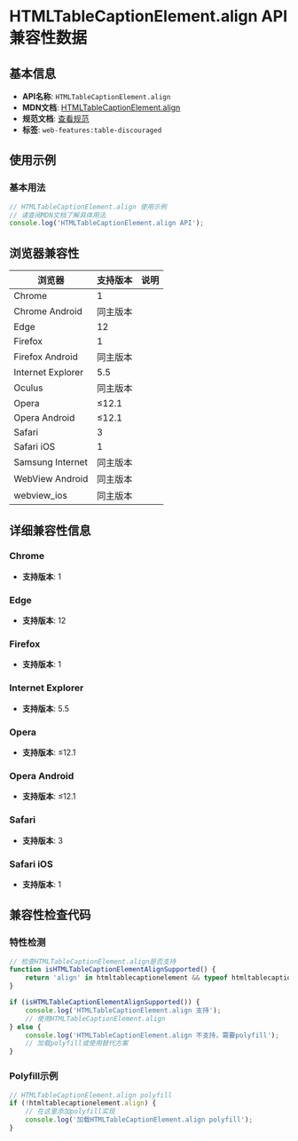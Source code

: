 # HTMLTableCaptionElement.align API 兼容性数据

## 基本信息

- **API名称**: `HTMLTableCaptionElement.align`
- **MDN文档**: [HTMLTableCaptionElement.align](https://developer.mozilla.org/docs/Web/API/HTMLTableCaptionElement/align)
- **规范文档**: [查看规范](https://html.spec.whatwg.org/multipage/obsolete.html#dom-caption-align)
- **标签**: `web-features:table-discouraged`

## 使用示例

### 基本用法

```javascript
// HTMLTableCaptionElement.align 使用示例
// 请查阅MDN文档了解具体用法
console.log('HTMLTableCaptionElement.align API');
```

## 浏览器兼容性

| 浏览器 | 支持版本 | 说明 |
|--------|----------|------|
| Chrome | 1 |  |
| Chrome Android | 同主版本 |  |
| Edge | 12 |  |
| Firefox | 1 |  |
| Firefox Android | 同主版本 |  |
| Internet Explorer | 5.5 |  |
| Oculus | 同主版本 |  |
| Opera | ≤12.1 |  |
| Opera Android | ≤12.1 |  |
| Safari | 3 |  |
| Safari iOS | 1 |  |
| Samsung Internet | 同主版本 |  |
| WebView Android | 同主版本 |  |
| webview_ios | 同主版本 |  |

## 详细兼容性信息

### Chrome

- **支持版本**: 1

### Edge

- **支持版本**: 12

### Firefox

- **支持版本**: 1

### Internet Explorer

- **支持版本**: 5.5

### Opera

- **支持版本**: ≤12.1

### Opera Android

- **支持版本**: ≤12.1

### Safari

- **支持版本**: 3

### Safari iOS

- **支持版本**: 1

## 兼容性检查代码

### 特性检测

```javascript
// 检查HTMLTableCaptionElement.align是否支持
function isHTMLTableCaptionElementAlignSupported() {
    return 'align' in htmltablecaptionelement && typeof htmltablecaptionelement.align === 'function';
}

if (isHTMLTableCaptionElementAlignSupported()) {
    console.log('HTMLTableCaptionElement.align 支持');
    // 使用HTMLTableCaptionElement.align
} else {
    console.log('HTMLTableCaptionElement.align 不支持，需要polyfill');
    // 加载polyfill或使用替代方案
}
```

### Polyfill示例

```javascript
// HTMLTableCaptionElement.align polyfill
if (!htmltablecaptionelement.align) {
    // 在这里添加polyfill实现
    console.log('加载HTMLTableCaptionElement.align polyfill');
}
```

